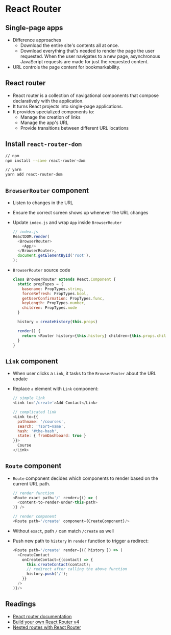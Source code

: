 # React Router

## Single-page apps
- Difference approaches
  - Download the entire site's contents all at once.
  - Download everything that's needed to render the page the user requested. When the user navigates to a new page, asynchronous JavaScript requests are made for just the requested content.
- URL controls the page content for bookmarkability.

## React router
- React router is a collection of navigational components that compose declaratively with the application.
- It turns React projects into single-page applications.
- It provides specialized components to:
  - Manage the creation of links
  - Manage the app's URL
  - Provide transitions between different URL locations

## Install `react-router-dom`

```sh
// npm
npm install --save react-router-dom

// yarn
yarn add react-router-dom
```

## `BrowserRouter` component
- Listen to changes in the URL
- Ensure the correct screen shows up whenever the URL changes
- Update `index.js` and wrap `App` inside `BrowserRouter`

  ```js
  // index.js
  ReactDOM.render(
    <BrowserRouter>
      <App/>
    </BrowserRouter>,
    document.getElementById('root'),
  );
  ```

- `BrowserRouter` source code

  ```js
  class BrowserRouter extends React.Component {
    static propTypes = {
      basename: PropTypes.string,
      forceRefresh: PropTypes.bool,
      getUserConfirmation: PropTypes.func,
      keyLength: PropTypes.number,
      children: PropTypes.node
    }
  
    history = createHistory(this.props)
  
    render() {
      return <Router history={this.history} children={this.props.children} />
    }
  }
  ```

## `Link` component
- When user clicks a `Link`, it tasks to the `BrowserRouter` about the URL update
- Replace `a` element with `Link` component:

  ```js
  // simple link
  <Link to='/create'>Add Contact</Link>
  
  // complicated link
  <Link to={{
    pathname: '/courses',
    search: '?sort=name',
    hash: '#the-hash',
    state: { fromDashboard: true }
  }}>
    Course
  </Link>
  ```

## `Route` component
- `Route` component decides which components to render based on the current URL path.

  ```js
  // render function
  <Route exact path='/' render={() => (
    <content-to-render-under-this-path>
  )} />

  // render component
  <Route path='/create' component={CreateComponent}/>
  ```

- Without `exact`, path `/` can match `/create` as well
- Push new path to `history` in `render` function to trigger a redirect:

  ```js
  <Route path='/create' render={({ history }) => (
    <CreateContact
      onCreateContact={(contact) => {
        this.createContact(contact);
        // redirect after calling the above function
        history.push('/');
      }}
    />
  )}/>
  ```

## Readings
- [React router documentation](https://reacttraining.com/react-router/web/guides/philosophy)
- [Build your own React Router v4](https://tylermcginnis.com/build-your-own-react-router-v4/)
- [Nested routes with React Router](https://tylermcginnis.com/react-router-nested-routes/)
